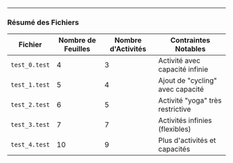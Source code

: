 
---

### **Résumé des Fichiers**

| Fichier       | Nombre de Feuilles | Nombre d'Activités | Contraintes Notables             |
|---------------|--------------------|---------------------|-----------------------------------|
| `test_0.test` | 4                  | 3                   | Activité avec capacité infinie   |
| `test_1.test` | 5                  | 4                   | Ajout de "cycling" avec capacité |
| `test_2.test` | 6                  | 5                   | Activité "yoga" très restrictive |
| `test_3.test` | 7                  | 7                   | Activités infinies (flexibles)   |
| `test_4.test` | 10                 | 9                   | Plus d'activités et capacités    |



